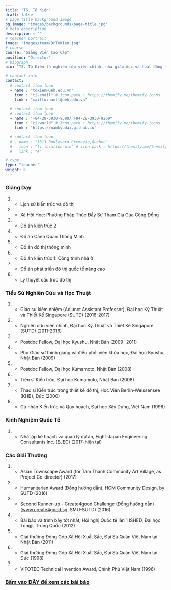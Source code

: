 ```yaml
---
title: "TS. Tô Kiên"
draft: false
# page title background image
bg_image: "images/backgrounds/page-title.jpg"
# meta description
description : ""
# teacher portrait
image: "images/team/DrToKien.jpg"
# course
course: "Giảng Viên Cao Cấp"
position: "Director"
# biograph
bio: "TS. Tô Kiên là nghiên cứu viên chính, nhà giáo dục và hoạt động thực tế trong lĩnh vực quy hoạch đô thị bền Vững, kiến trúc và thiết kế đô thị với trên 20 năm kinh nghiệm tại nhiều trường đại học và công ty quốc tế. Ông tập trung vào các thành phố mới nổi tại khu vực Châu Á. Ông là một người có suy nghĩ sáng tạo, giải quyết vấn đề, nhà hoạt động xã hội và là tác nhân thay đổi, người làm việc hiệu quả một cách độc lập lẫn trong tập thể. Ông đã tham gia giảng dạy nhiều modules, khóa học, và có một bề dày nghiệu cứu và hoạt động học thuật, đặt trọng tâm vào thực tiễn, làm giàu kiến thức thực nghiệm qua các công việc chuyên sâu, nhiệm vụ chuyển giao tại các đơn vị quốc tế. Ông đã đạt được nhiều tài trợ và giải thưởng, thành lập và dẫn dắt nhiều nhóm. Ông có mạng lưới kết nối mạnh tại khu vực Châu Á cũng như trên thế giới."

# contact info
contact:
  # contact item loop
  - name : "tokien@ueh.edu.vn"
    icon : "ti-email" # icon pack : https://themify.me/themify-icons
    link : "mailto:namlt@ueh.edu.vn"

  # contact item loop
  # contact item loop
  - name : "+84-28-3930-9589/ +84-28-3930-9269"
    icon : "ti-world" # icon pack : https://themify.me/themify-icons
    link : "https://namkyodai.github.io"

  # contact item loop
  # - name : "1313 Boulevard Cremazie,Quebec"
  #   icon : "ti-location-pin" # icon pack : https://themify.me/themify-icons
  #   link : "#"

# type
type: "teacher"
weight: 6
---
```



### Giảng Dạy
1. * Lịch sử kiến trúc và đô thị
1. * Xã Hội Học: Phương Pháp Thúc Đẩy Sự Tham Gia Của Cộng Đồng
1. * Đồ án kiến trúc 2
1. * Đồ án Cảnh Quan Thông Minh
1. * Đồ án đô thị thông minh
1. * Đồ án kiến trúc 1: Công trình nhà ở
1. * Đồ án phát triển đô thị quốc tế nâng cao
1. * Lý thuyết cấu trúc đô thị

### Tiểu Sử Nghiên Cứu và Học Thuật
1. * Giáo sư kiêm nhiệm (Adjunct Assistant Professor), Đại học Kỹ Thuật và Thiết Kế Singapore (SUTD) (2016-2017)
1. * Nghiên cứu viên chính, Đại học Kỹ Thuật và Thiết Kế Singapore (SUTD) (2011-2016)
1. * Postdoc Fellow, Đại học Kyushu,  Nhật Bản (2009 -2011)
1. * Phó Giáo sư thỉnh giảng và điều phối viên khóa học, Đại học Kyushu,  Nhật Bản (2009)
1. * Postdoc Fellow, Đại học Kumamoto, Nhật Bản (2008)
1. * Tiến sĩ Kiến trúc, Đại học Kumamoto,  Nhật Bản  (2008)
1. * Thạc sĩ Kiến trúc trong thiết kế đô thị, Học Viện Berlin-Weissensee (KHB), Đức (2000)
1. * Cử nhân Kiến trúc và Quy hoạch, Đại học Xây Dựng, Việt Nam (1996)

### Kinh Nghiệm Quốc Tế
1. * Nhà lập kế hoạch và quản lý dự án, Eight-Japan Engineering Consultants Inc. (EJEC) (2017-hiện tại)

### Các Giải Thưởng
1. * Asian Townscape Award (for Tam Thanh Community Art Village, as Project Co-director) (2017)
1. * Humanitarian Award (Đồng hướng dẫn), HCM Community Design, by SUTD (2016)
1. * Second Runner-up - Create4good Challenge (Đồng hướng dẫn) (www.create4good.sg, SMU-SUTD) (2016)
1. * Bài báo và trình bày tốt nhất, Hội nghị Quốc tế lần 1 ISHED, Đại học Tongji, Trung Quốc (2012)
1. * Giải thưởng Đóng Góp Xã Hội Xuất Sắc, Đại Sứ Quán Việt Nam tại Nhật Bản (2011)
1. * Giải thưởng Đóng Góp Xã Hội Xuất Sắc, Đại Sứ Quán Việt Nam tại Đức (1998)
1. * VIFOTEC Technical Invention Award, Chính Phủ Việt Nam (1996)

### [Bấm vào ĐÂY để xem các bài báo](https://www.researchgate.net/profile/Kien-To)

